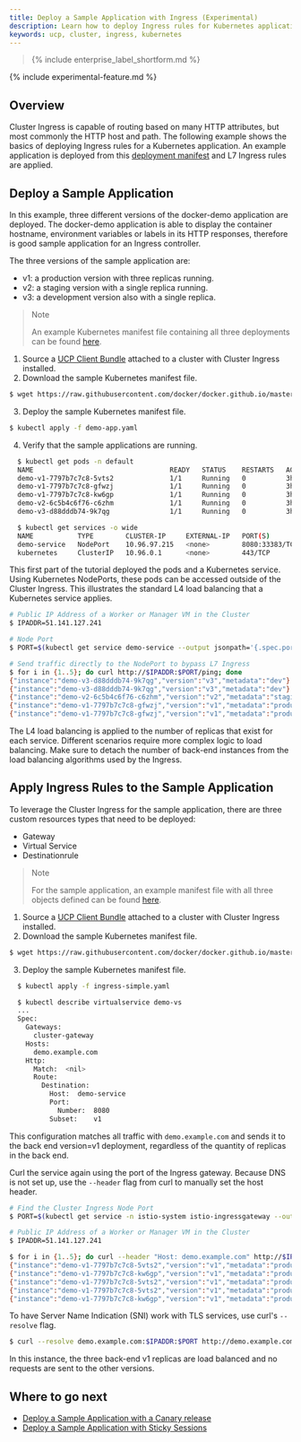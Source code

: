 ```yaml
---
title: Deploy a Sample Application with Ingress (Experimental)
description: Learn how to deploy Ingress rules for Kubernetes applications.
keywords: ucp, cluster, ingress, kubernetes
---
```


>{% include enterprise_label_shortform.md %}

{% include experimental-feature.md %}

## Overview

Cluster Ingress is capable of routing based on many HTTP attributes, but most
commonly the HTTP host and path. The following example shows the basics of
deploying Ingress rules for a Kubernetes application. An example application is
deployed from this [deployment manifest](./yaml/demo-app.yaml) and L7 Ingress
rules are applied.

## Deploy a Sample Application

In this example, three different versions of the docker-demo application are
deployed. The docker-demo application is able to display the container hostname,
environment variables or labels in its HTTP responses, therefore is good sample
application for an Ingress controller.

The three versions of the sample application are:

- v1: a production version with three replicas running.
- v2: a staging version with a single replica running.
- v3: a development version also with a single replica.

> Note
>
> An example Kubernetes manifest file containing all three deployments can be found [here](./yaml/demo-app.yaml).

1. Source a [UCP Client Bundle](/ee/ucp/user-access/cli/) attached to a cluster with Cluster Ingress installed.
2. Download the sample Kubernetes manifest file.
```bash
$ wget https://raw.githubusercontent.com/docker/docker.github.io/master/ee/ucp/kubernetes/cluster-ingress/yaml/demo-app.yaml
```
3. Deploy the sample Kubernetes manifest file.
```bash
$ kubectl apply -f demo-app.yaml
```
4. Verify that the sample applications are running.

```bash
  $ kubectl get pods -n default
  NAME                                  READY   STATUS    RESTARTS   AGE
  demo-v1-7797b7c7c8-5vts2              1/1     Running   0          3h
  demo-v1-7797b7c7c8-gfwzj              1/1     Running   0          3h
  demo-v1-7797b7c7c8-kw6gp              1/1     Running   0          3h
  demo-v2-6c5b4c6f76-c6zhm              1/1     Running   0          3h
  demo-v3-d88dddb74-9k7qg               1/1     Running   0          3h

  $ kubectl get services -o wide
  NAME           TYPE        CLUSTER-IP     EXTERNAL-IP   PORT(S)          AGE   SELECTOR
  demo-service   NodePort    10.96.97.215   <none>        8080:33383/TCP   3h    app=demo
  kubernetes     ClusterIP   10.96.0.1      <none>        443/TCP          1d    <none>
```

This first part of the tutorial deployed the pods and a Kubernetes service.
Using Kubernetes NodePorts, these pods can be accessed outside of the Cluster
Ingress. This illustrates the standard L4 load balancing that a Kubernetes
service applies.

```bash
# Public IP Address of a Worker or Manager VM in the Cluster
$ IPADDR=51.141.127.241

# Node Port
$ PORT=$(kubectl get service demo-service --output jsonpath='{.spec.ports[?(@.name=="http")].nodePort}')

# Send traffic directly to the NodePort to bypass L7 Ingress
$ for i in {1..5}; do curl http://$IPADDR:$PORT/ping; done
{"instance":"demo-v3-d88dddb74-9k7qg","version":"v3","metadata":"dev"}
{"instance":"demo-v3-d88dddb74-9k7qg","version":"v3","metadata":"dev"}
{"instance":"demo-v2-6c5b4c6f76-c6zhm","version":"v2","metadata":"staging"}
{"instance":"demo-v1-7797b7c7c8-gfwzj","version":"v1","metadata":"production"}
{"instance":"demo-v1-7797b7c7c8-gfwzj","version":"v1","metadata":"production"}
```

The L4 load balancing is applied to the number of replicas that exist for each
service. Different scenarios require more complex logic to load balancing.
Make sure to detach the number of back-end instances from the load balancing
algorithms used by the Ingress.

## Apply Ingress Rules to the Sample Application

To leverage the Cluster Ingress for the sample application, there are three custom resources types that need to be deployed:
- Gateway
- Virtual Service
- Destinationrule

> Note
>
> For the sample application, an example manifest file with all three objects defined can be found [here](./yaml/ingress-simple.yaml).

1. Source a [UCP Client Bundle](/ee/ucp/user-access/cli/) attached to a cluster with Cluster Ingress installed.
2. Download the sample Kubernetes manifest file.
```bash
$ wget https://raw.githubusercontent.com/docker/docker.github.io/master/ee/ucp/kubernetes/cluster-ingress/yaml/ingress-simple.yaml
```
3. Deploy the sample Kubernetes manifest file.

```bash
  $ kubectl apply -f ingress-simple.yaml

  $ kubectl describe virtualservice demo-vs
  ...
  Spec:
    Gateways:
      cluster-gateway
    Hosts:
      demo.example.com
    Http:
      Match:  <nil>
      Route:
        Destination:
          Host:  demo-service
          Port:
            Number:  8080
          Subset:    v1
```

This configuration matches all traffic with `demo.example.com` and sends it to
the back end version=v1 deployment, regardless of the quantity of replicas in
the back end.

Curl the service again using the port of the Ingress gateway. Because DNS is
not set up, use the `--header` flag from curl to manually set the host header.

```bash
# Find the Cluster Ingress Node Port
$ PORT=$(kubectl get service -n istio-system istio-ingressgateway --output jsonpath='{.spec.ports[?(@.name=="http2")].nodePort}')

# Public IP Address of a Worker or Manager VM in the Cluster
$ IPADDR=51.141.127.241

$ for i in {1..5}; do curl --header "Host: demo.example.com" http://$IPADDR:$PORT/ping; done
{"instance":"demo-v1-7797b7c7c8-5vts2","version":"v1","metadata":"production","request_id":"2558fdd1-0cbd-4ba9-b104-0d4d0b1cef85"}
{"instance":"demo-v1-7797b7c7c8-kw6gp","version":"v1","metadata":"production","request_id":"59f865f5-15fb-4f49-900e-40ab0c44c9e4"}
{"instance":"demo-v1-7797b7c7c8-5vts2","version":"v1","metadata":"production","request_id":"fe233ca3-838b-4670-b6a0-3a02cdb91624"}
{"instance":"demo-v1-7797b7c7c8-5vts2","version":"v1","metadata":"production","request_id":"842b8d03-8f8a-4b4b-b7f4-543f080c3097"}
{"instance":"demo-v1-7797b7c7c8-kw6gp","version":"v1","metadata":"production","request_id":"197cbb1d-5381-4e40-bc6f-cccec22eccbc"}
```

To have Server Name Indication (SNI) work with TLS services, use curl's `--resolve` flag.

```bash
$ curl --resolve demo.example.com:$IPADDR:$PORT http://demo.example.com/ping
```

In this instance, the three back-end v1 replicas are load balanced and no
requests are sent to the other versions.

## Where to go next

- [Deploy a Sample Application with a Canary release](./canary/)
- [Deploy a Sample Application with Sticky Sessions](./sticky/)
